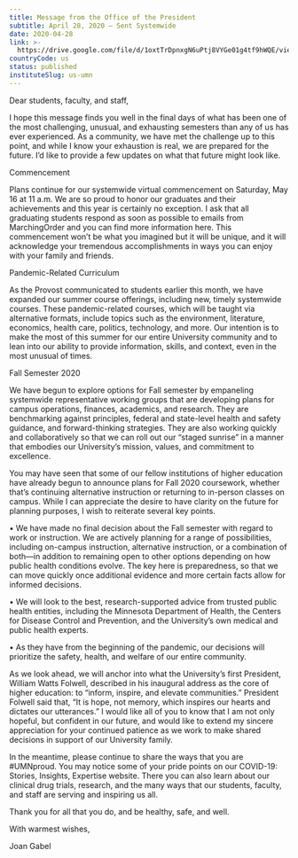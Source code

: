```yaml
---
title: Message from the Office of the President
subtitle: April 28, 2020 — Sent Systemwide
date: 2020-04-28
link: >-
  https://drive.google.com/file/d/1oxtTrDpnxgN6uPtj8VYGe01g4tf9hWQE/view
countryCode: us
status: published
instituteSlug: us-umn
---
```

Dear students, faculty, and staff, 

I hope this message finds you well in the final days of what has been one of the most challenging, unusual, and exhausting semesters than any of us has ever experienced. As a community, we have met the challenge up to this point, and while I know your exhaustion is real, we are prepared for the future. I’d like to provide a few updates on what that future might look like. 

Commencement 

Plans continue for our systemwide virtual commencement on Saturday, May 16 at 11 a.m. We are so proud to honor our graduates and their achievements and this year is certainly no exception. I ask that all graduating students respond as soon as possible to emails from MarchingOrder and you can find more information here. This commencement won’t be what you imagined but it will be unique, and it will acknowledge your tremendous accomplishments in ways you can enjoy with your family and friends. 

Pandemic-Related Curriculum 

As the Provost communicated to students earlier this month, we have expanded our summer course offerings, including new, timely systemwide courses. These pandemic-related courses, which will be taught via alternative formats, include topics such as the environment, literature, economics, health care, politics, technology, and more. Our intention is to make the most of this summer for our entire University community and to lean into our ability to provide information, skills, and context, even in the most unusual of times. 

Fall Semester 2020 

We have begun to explore options for Fall semester by empaneling systemwide representative working groups that are developing plans for campus operations, finances, academics, and research. They are benchmarking against principles, federal and state-level health and safety guidance, and forward-thinking strategies. They are also working quickly and collaboratively so that we can roll out our “staged sunrise” in a manner that embodies our University’s mission, values, and commitment to excellence. 

You may have seen that some of our fellow institutions of higher education have already begun to announce plans for Fall 2020 coursework, whether that’s continuing alternative instruction or returning to in-person classes on campus. While I can appreciate the desire to have clarity on the future for planning purposes, I wish to reiterate several key points. 

• We have made no final decision about the Fall semester with regard to work or instruction. We are actively planning for a range of possibilities, including on-campus instruction, alternative instruction, or a combination of both—in addition to remaining open to other options depending on how public health conditions evolve. The key here is preparedness, so that we can move quickly once additional evidence and more certain facts allow for informed decisions. 

• We will look to the best, research-supported advice from trusted public health entities, including the Minnesota Department of Health, the Centers for Disease Control and Prevention, and the University’s own medical and public health experts. 

• As they have from the beginning of the pandemic, our decisions will prioritize the safety, health, and welfare of our entire community.
 
As we look ahead, we will anchor into what the University’s first President, William Watts Folwell, described in his inaugural address as the core of higher education: to “inform, inspire, and elevate communities.” President Folwell said that, “It is hope, not memory, which inspires our hearts and dictates our utterances.” I would like all of you to know that I am not only hopeful, but confident in our future, and would like to extend my sincere appreciation for your continued patience as we work to make shared decisions in support of our University family. 

In the meantime, please continue to share the ways that you are #UMNproud. You may notice some of your pride points on our COVID-19: Stories, Insights, Expertise website. There you can also learn about our clinical drug trials, research, and the many ways that our students, faculty, and staff are serving and inspiring us all. 

Thank you for all that you do, and be healthy, safe, and well. 

With warmest wishes, 

Joan Gabel 